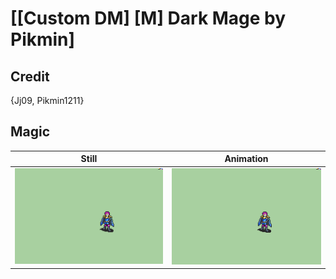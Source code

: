 # [\[Custom DM\] \[M\] Dark Mage by Pikmin]

## Credit

{Jj09, Pikmin1211}
	
## Magic

| Still | Animation |
| :---: | :-------: |
| ![Magic still](./Magic_000.png) | ![Magic animation](./Magic.gif) |
